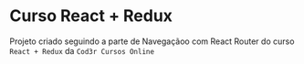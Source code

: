 # Curso React + Redux 

Projeto criado seguindo a parte de Navegaçãoo com React Router do curso `React + Redux` da `Cod3r Cursos Online`
